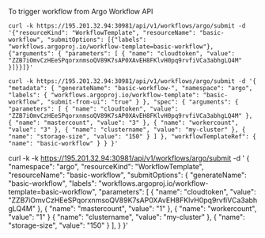 To trigger workflow from Argo Workflow API

`curl -k https://195.201.32.94:30981/api/v1/workflows/argo/submit -d '{"resourceKind": "WorkflowTemplate", "resourceName": "basic-workflow", "submitOptions": [{"labels": "workflows.argoproj.io/workflow-template=basic-workflow"},{"arguments": { "parameters": [ { "name": "cloudtoken", "value": "ZZB7iOmvCzHEeSPqorxnmsoQV89K7sAP0XAvEH8FKlvH0pq9rvfiVCa3abhgLQ4M" }]}}]}'`

`curl -k https://195.201.32.94:30981/api/v1/workflows/argo/submit -d '{ "metadata": { "generateName": "basic-workflow-", "namespace": "argo", "labels": { "workflows.argoproj.io/workflow-template": "basic-workflow", "submit-from-ui": "true" } }, "spec": { "arguments": { "parameters": [ { "name": "cloudtoken", "value": "ZZB7iOmvCzHEeSPqorxnmsoQV89K7sAP0XAvEH8FKlvH0pq9rvfiVCa3abhgLQ4M" }, { "name": "mastercount", "value": "3" }, { "name": "workercount", "value": "3" }, { "name": "clustername", "value": "my-cluster" }, { "name": "storage-size", "value": "150" } ] }, "workflowTemplateRef": { "name": "basic-workflow" } } }'`

curl -k -k https://195.201.32.94:30981/api/v1/workflows/argo/submit -d ' {
"namespace": "argo",
"resourceKind": "WorkflowTemplate",
"resourceName": "basic-workflow",
"submitOptions": {
"generateName": "basic-workflow",
"labels": "workflows.argoproj.io/workflow-template=basic-workflow",
"parameters": [
{ "name": "cloudtoken", "value": "ZZB7iOmvCzHEeSPqorxnmsoQV89K7sAP0XAvEH8FKlvH0pq9rvfiVCa3abhgLQ4M" },
{ "name": "mastercount", "value": "1" },
{ "name": "workercount", "value": "1" }
{ "name": "clustername", "value": "my-cluster" },
{ "name": "storage-size", "value": "150" }
],
}
}'
